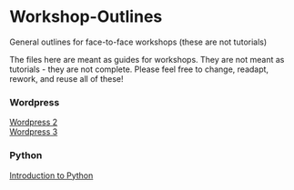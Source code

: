 # Workshop-Outlines

General outlines for face-to-face workshops (these are not tutorials)

The files here are meant as guides for workshops. They are not meant as tutorials - they are not complete. 
Please feel free to change, readapt, rework, and reuse all of these!

### Wordpress

[Wordpress 2](Wordpress/wordpress_2)  
[Wordpress 3](Wordpress/wordpress_3)  

### Python

[Introduction to Python](Python/workshop.ipynb)  

